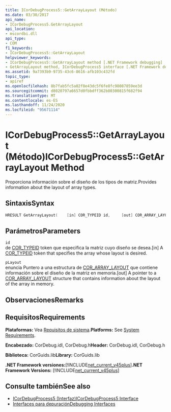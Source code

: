 ```yaml
---
title: ICorDebugProcess5::GetArrayLayout (Método)
ms.date: 03/30/2017
api_name:
- ICorDebugProcess5.GetArrayLayout
api_location:
- mscordbi.dll
api_type:
- COM
f1_keywords:
- ICorDebugProcess5::GetArrayLayout
helpviewer_keywords:
- ICorDebugProcess5::GetArrayLayout method [.NET Framework debugging]
- GetArrayLayout method, ICorDebugProcess5 interface [.NET Framework debugging]
ms.assetid: 9a7393b9-9735-43c6-8616-afb103c432fd
topic_type:
- apiref
ms.openlocfilehash: 8b7fab5fc5a02f8e43dc5f6fe8fc98087859ee3d
ms.sourcegitcommit: d8020797a6657d0fbbdff362b80300815f682f94
ms.translationtype: MT
ms.contentlocale: es-ES
ms.lasthandoff: 11/24/2020
ms.locfileid: "95671114"
---
```

# <a name="icordebugprocess5getarraylayout-method"></a><span data-ttu-id="d582d-102">ICorDebugProcess5::GetArrayLayout (Método)</span><span class="sxs-lookup"><span data-stu-id="d582d-102">ICorDebugProcess5::GetArrayLayout Method</span></span>

<span data-ttu-id="d582d-103">Proporciona información sobre el diseño de los tipos de matriz.</span><span class="sxs-lookup"><span data-stu-id="d582d-103">Provides information about the layout of array types.</span></span>  
  
## <a name="syntax"></a><span data-ttu-id="d582d-104">Sintaxis</span><span class="sxs-lookup"><span data-stu-id="d582d-104">Syntax</span></span>  
  
```cpp  
HRESULT GetArrayLayout(    [in] COR_TYPEID id,     [out] COR_ARRAY_LAYOUT *pLayout);  
```  
  
## <a name="parameters"></a><span data-ttu-id="d582d-105">Parámetros</span><span class="sxs-lookup"><span data-stu-id="d582d-105">Parameters</span></span>  

 `id`  
 <span data-ttu-id="d582d-106">de [COR_TYPEID](cor-typeid-structure.md) token que especifica la matriz cuyo diseño se desea.</span><span class="sxs-lookup"><span data-stu-id="d582d-106">[in] A [COR_TYPEID](cor-typeid-structure.md) token that specifies the array whose layout is desired.</span></span>  
  
 `pLayout`  
 <span data-ttu-id="d582d-107">enuncia Puntero a una estructura de [COR_ARRAY_LAYOUT](cor-array-layout-structure.md) que contiene información sobre el diseño de la matriz en memoria.</span><span class="sxs-lookup"><span data-stu-id="d582d-107">[out] A pointer to a [COR_ARRAY_LAYOUT](cor-array-layout-structure.md) structure that contains information about the layout of the array in memory.</span></span>  
  
## <a name="remarks"></a><span data-ttu-id="d582d-108">Observaciones</span><span class="sxs-lookup"><span data-stu-id="d582d-108">Remarks</span></span>  
  
## <a name="requirements"></a><span data-ttu-id="d582d-109">Requisitos</span><span class="sxs-lookup"><span data-stu-id="d582d-109">Requirements</span></span>  

 <span data-ttu-id="d582d-110">**Plataformas:** Vea [Requisitos de sistema](../../get-started/system-requirements.md).</span><span class="sxs-lookup"><span data-stu-id="d582d-110">**Platforms:** See [System Requirements](../../get-started/system-requirements.md).</span></span>  
  
 <span data-ttu-id="d582d-111">**Encabezado:** CorDebug.idl, CorDebug.h</span><span class="sxs-lookup"><span data-stu-id="d582d-111">**Header:** CorDebug.idl, CorDebug.h</span></span>  
  
 <span data-ttu-id="d582d-112">**Biblioteca:** CorGuids.lib</span><span class="sxs-lookup"><span data-stu-id="d582d-112">**Library:** CorGuids.lib</span></span>  
  
 <span data-ttu-id="d582d-113">**.NET Framework versiones:**[!INCLUDE[net_current_v45plus](../../../../includes/net-current-v45plus-md.md)]</span><span class="sxs-lookup"><span data-stu-id="d582d-113">**.NET Framework Versions:** [!INCLUDE[net_current_v45plus](../../../../includes/net-current-v45plus-md.md)]</span></span>  
  
## <a name="see-also"></a><span data-ttu-id="d582d-114">Consulte también</span><span class="sxs-lookup"><span data-stu-id="d582d-114">See also</span></span>

- [<span data-ttu-id="d582d-115">ICorDebugProcess5 (Interfaz)</span><span class="sxs-lookup"><span data-stu-id="d582d-115">ICorDebugProcess5 Interface</span></span>](icordebugprocess5-interface.md)
- [<span data-ttu-id="d582d-116">Interfaces para depuración</span><span class="sxs-lookup"><span data-stu-id="d582d-116">Debugging Interfaces</span></span>](debugging-interfaces.md)
